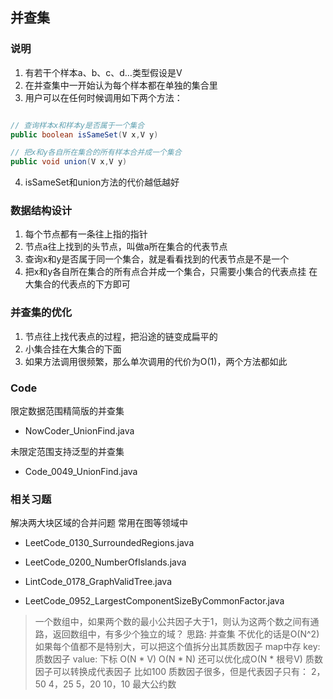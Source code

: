 ## 并查集

### 说明

1. 有若干个样本a、b、c、d…类型假设是V
2. 在并查集中一开始认为每个样本都在单独的集合里
3. 用户可以在任何时候调用如下两个方法：

```java

// 查询样本x和样本y是否属于一个集合
public boolean isSameSet(V x,V y)

// 把x和y各自所在集合的所有样本合并成一个集合
public void union(V x,V y) 
```

4. isSameSet和union方法的代价越低越好

### 数据结构设计

1. 每个节点都有一条往上指的指针
2. 节点a往上找到的头节点，叫做a所在集合的代表节点
3. 查询x和y是否属于同一个集合，就是看看找到的代表节点是不是一个
4. 把x和y各自所在集合的所有点合并成一个集合，只需要小集合的代表点挂 在大集合的代表点的下方即可

### 并查集的优化

1. 节点往上找代表点的过程，把沿途的链变成扁平的
2. 小集合挂在大集合的下面
3. 如果方法调用很频繁，那么单次调用的代价为O(1)，两个方法都如此

### Code

限定数据范围精简版的并查集

- NowCoder_UnionFind.java

未限定范围支持泛型的并查集

- Code_0049_UnionFind.java

### 相关习题

解决两大块区域的合并问题 常用在图等领域中

- LeetCode_0130_SurroundedRegions.java
- LeetCode_0200_NumberOfIslands.java
- LintCode_0178_GraphValidTree.java

- LeetCode_0952_LargestComponentSizeByCommonFactor.java

> 一个数组中，如果两个数的最小公共因子大于1，则认为这两个数之间有通路，返回数组中，有多少个独立的域？
> 思路:
并查集 不优化的话是O(N^2)
如果每个值都不是特别大，可以把这个值拆分出其质数因子 map中存 key: 质数因子 value: 下标 O(N * V) O(N * N)
还可以优化成O(N * 根号V)
质数因子可以转换成代表因子 比如100 质数因子很多，但是代表因子只有： 2，50 4，25 5，20 10，10 最大公约数